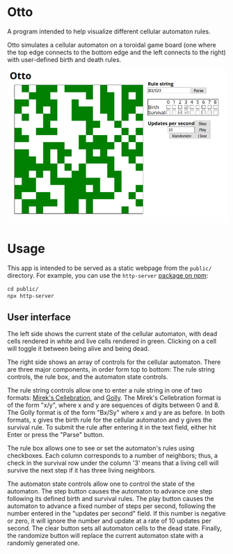 # Otto

A program intended to help visualize different cellular automaton rules.

Otto simulates a cellular automaton on a toroidal game board (one where the top
edge connects to the bottom edge and the left connects to the right) with
user-defined birth and death rules.

![(Figure: Screenshot of the UI)](screenshot.png)


# Usage

This app is intended to be served as a static webpage from the `public/`
directory. For example, you can use the `http-server`
[package on npm][http_server]:

```
cd public/
npx http-server
```

[http_server]: https://www.npmjs.com/package/http-server

## User interface

The left side shows the current state of the cellular automaton, with dead
cells rendered in white and live cells rendered in green. Clicking on a cell
will toggle it between being alive and being dead.

The right side shows an array of controls for the cellular automaton. There are
three major components, in order form top to bottom: The rule string controls,
the rule box, and the automaton state controls.

The rule string controls allow one to enter a rule string in one of two
formats: [Mirek's Cellebration][mirek], and [Golly][golly]. The Mirek's
Cellebration format is of the form "x/y", where x and y are sequences of digits
between 0 and 8. The Golly format is of the form "Bx/Sy" where x and y are as
before. In both formats, x gives the birth rule for the cellular automaton and
y gives the survival rule. To submit the rule after entering it in the text
field, either hit Enter or press the "Parse" button.

The rule box allows one to see or set the automaton's rules using checkboxes.
Each column corresponds to a number of neighbors; thus, a check in the survival
row under the column '3' means that a living cell will survive the next step if
it has three living neighbors.

The automaton state controls allow one to control the state of the automaton.
The step button causes the automaton to advance one step following its defined
birth and survival rules. The play button causes the automaton to advance a
fixed number of steps per second, following the number entered in the "updates
per second" field. If this number is negative or zero, it will ignore the
number and update at a rate of 10 updates per second. The clear button sets all
automaton cells to the dead state. Finally, the randomize button will replace
the current automaton state with a randomly generated one.

[mirek]: https://en.wikipedia.org/wiki/Mirek%27s_Cellebration
[golly]: https://en.wikipedia.org/wiki/Golly_(program)
